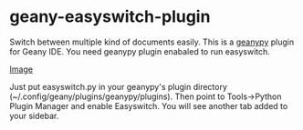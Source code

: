 geany-easyswitch-plugin
=======================

Switch between multiple kind of documents easily.
This is a [geanypy](https://github.com/codebrainz/geanypy) plugin for Geany IDE.
You need geanypy plugin enabaled to run easyswitch.

[Image](http://is100.imagesocket.com/thumbs/2014/12/19/2734560-l82l.png)

Just put easyswitch.py in your geanypy's plugin directory (~/.config/geany/plugins/geanypy/plugins). Then point to Tools->Python Plugin Manager and enable Easyswitch. You will see another tab added to your sidebar.
